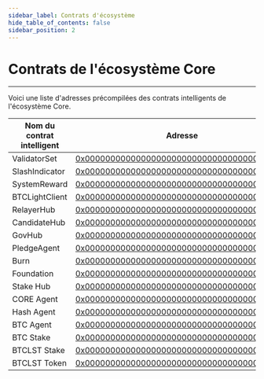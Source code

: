 ```yaml
---
sidebar_label: Contrats d'écosystème
hide_table_of_contents: false
sidebar_position: 2
---
```


# Contrats de l'écosystème Core

---

Voici une liste d'adresses précompilées des contrats intelligents de l'écosystème Core.

| **Nom du contrat intelligent** | **Adresse**                                                                                                               |
| ------------------------------------ | ------------------------------------------------------------------------------------------------------------------------- |
| ValidatorSet                         | [0x0000000000000000000000000000000000001000](https://scan.coredao.org/address/0x0000000000000000000000000000000000001000) |
| SlashIndicator                       | [0x0000000000000000000000000000000000001000](https://scan.coredao.org/address/0x0000000000000000000000000000000000001001) |
| SystemReward                         | [0x0000000000000000000000000000000000001000](https://scan.coredao.org/address/0x0000000000000000000000000000000000001002) |
| BTCLightClient                       | [0x0000000000000000000000000000000000001000](https://scan.coredao.org/address/0x0000000000000000000000000000000000001003) |
| RelayerHub                           | [0x0000000000000000000000000000000000001000](https://scan.coredao.org/address/0x0000000000000000000000000000000000001004) |
| CandidateHub                         | [0x0000000000000000000000000000000000001000](https://scan.coredao.org/address/0x0000000000000000000000000000000000001005) |
| GovHub                               | [0x0000000000000000000000000000000000001000](https://scan.coredao.org/address/0x0000000000000000000000000000000000001006) |
| PledgeAgent                          | [0x0000000000000000000000000000000000001000](https://scan.coredao.org/address/0x0000000000000000000000000000000000001007) |
| Burn                                 | [0x0000000000000000000000000000000000001000](https://scan.coredao.org/address/0x0000000000000000000000000000000000001008) |
| Foundation                           | [0x0000000000000000000000000000000000001000](https://scan.coredao.org/address/0x0000000000000000000000000000000000001009) |
| Stake Hub                            | [0x0000000000000000000000000000000000001010](https://scan.coredao.org/address/0x0000000000000000000000000000000000001010) |
| CORE Agent                           | [0x0000000000000000000000000000000000001011](https://scan.coredao.org/address/0x0000000000000000000000000000000000001011) |
| Hash Agent                           | [0x0000000000000000000000000000000000001012](https://scan.coredao.org/address/0x0000000000000000000000000000000000001012) |
| BTC Agent                            | [0x0000000000000000000000000000000000001013](https://scan.coredao.org/address/0x0000000000000000000000000000000000001013) |
| BTC Stake                            | [0x0000000000000000000000000000000000001014](https://scan.coredao.org/address/0x0000000000000000000000000000000000001014) |
| BTCLST Stake                         | [0x0000000000000000000000000000000000001015](https://scan.coredao.org/address/0x0000000000000000000000000000000000001015) |
| BTCLST Token                         | [0x0000000000000000000000000000000000010001](https://scan.coredao.org/address/0x0000000000000000000000000000000000010001) |
